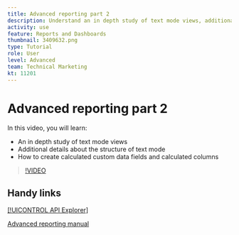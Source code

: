 ```yaml
---
title: Advanced reporting part 2
description: Understand an in depth study of text mode views, additional details about the structure of text mode, calculated custom data, and calculated columns.
activity: use
feature: Reports and Dashboards
thumbnail: 3409632.png
type: Tutorial
role: User
level: Advanced
team: Technical Marketing
kt: 11201
---
```

# Advanced reporting part 2

In this video, you will learn:

* An in depth study of text mode views
* Additional details about the structure of text mode
* How to create calculated custom data fields and calculated columns

>[!VIDEO](https://video.tv.adobe.com/v/3409634/?quality=12)

## Handy links

[[!UICONTROL API Explorer]](https://developer.adobe.com/workfront/api-explorer/)

[Advanced reporting manual](https://workfrontpartners.force.com/one/s/managed-content-guides/%20advanced-reporting-user-guide-MCMIQ3CEJWSBHUFO3ZDUHA5COGOM)
